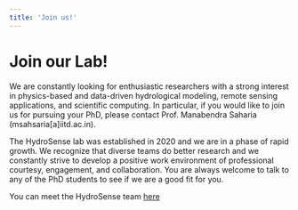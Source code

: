 ```yaml
---
title: 'Join us!'
---
```


# Join our Lab!                                                                                
We are constantly looking for enthusiastic researchers with a strong interest in physics-based and data-driven hydrological modeling, remote sensing applications, and scientific computing. In particular, if you would like to join us for pursuing your PhD, please contact Prof. Manabendra Saharia (msahsaria[a]iitd.ac.in). 

The HydroSense lab was established in 2020 and we are in a phase of rapid growth. We recognize that diverse teams do better research and we constantly strive to develop a positive work environment of professional courtesy, engagement, and collaboration. You are always welcome to talk to any of the PhD students to see if we are a good fit for you. 

You can meet the HydroSense team [here](../team)
